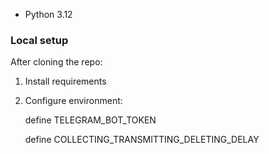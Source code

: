 
- Python 3.12

### Local setup

After cloning the repo:

1. Install requirements

2. Configure environment:
   
   define TELEGRAM_BOT_TOKEN
   
   define COLLECTING_TRANSMITTING_DELETING_DELAY



